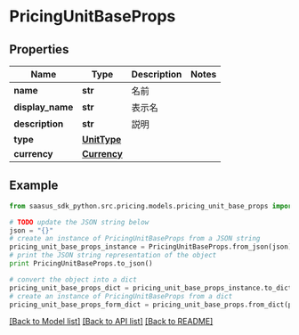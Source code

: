 # PricingUnitBaseProps


## Properties

Name | Type | Description | Notes
------------ | ------------- | ------------- | -------------
**name** | **str** | 名前 | 
**display_name** | **str** | 表示名 | 
**description** | **str** | 説明 | 
**type** | [**UnitType**](UnitType.md) |  | 
**currency** | [**Currency**](Currency.md) |  | 

## Example

```python
from saasus_sdk_python.src.pricing.models.pricing_unit_base_props import PricingUnitBaseProps

# TODO update the JSON string below
json = "{}"
# create an instance of PricingUnitBaseProps from a JSON string
pricing_unit_base_props_instance = PricingUnitBaseProps.from_json(json)
# print the JSON string representation of the object
print PricingUnitBaseProps.to_json()

# convert the object into a dict
pricing_unit_base_props_dict = pricing_unit_base_props_instance.to_dict()
# create an instance of PricingUnitBaseProps from a dict
pricing_unit_base_props_form_dict = pricing_unit_base_props.from_dict(pricing_unit_base_props_dict)
```
[[Back to Model list]](../README.md#documentation-for-models) [[Back to API list]](../README.md#documentation-for-api-endpoints) [[Back to README]](../README.md)


